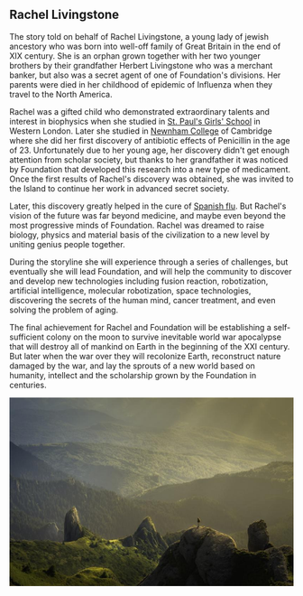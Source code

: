 ## Rachel Livingstone

The story told on behalf of Rachel Livingstone, a young lady of jewish ancestory who was born into well-off family of Great Britain in the end of XIX century. She is an orphan grown together with her two younger brothers by their grandfather Herbert Livingstone who was a merchant banker, but also was a secret agent of one of Foundation's divisions. Her parents were died in her childhood of epidemic of Influenza when they travel to the North America.

Rachel was a gifted child who demonstrated extraordinary talents and interest in biophysics when she studied in [St. Paul's Girls' School](https://en.wikipedia.org/wiki/St_Paul%27s_Girls%27_School) in Western London. Later she studied in [Newnham College](https://en.wikipedia.org/wiki/Newnham_College,_Cambridge) of Cambridge where she did her first discovery of antibiotic effects of Penicillin in the age of 23. Unfortunately due to her young age, her discovery didn't get enough attention from scholar society, but thanks to her grandfather it was noticed by Foundation that developed this research into a new type of medicament. Once the first results of Rachel's discovery was obtained, she was invited to the Island to continue her work in advanced secret society.

Later, this discovery greatly helped in the cure of [Spanish flu](https://en.wikipedia.org/wiki/Spanish_flu). But Rachel's vision of the future was far beyond medicine, and maybe even beyond the most progressive minds of Foundation. Rachel was dreamed to raise biology, physics and material basis of the civilization to a new level by uniting genius people together.

During the storyline she will experience through a series of challenges, but eventually she will lead Foundation, and will help the community to discover and develop new technologies including fusion reaction, robotization, artificial intelligence, molecular robotization, space technologies, discovering the secrets of the human mind, cancer treatment, and even solving the problem of aging.

The final achievement for Rachel and Foundation will be establishing a self-sufficient colony on the moon to survive inevitable world war apocalypse that will destroy all of mankind on Earth in the beginning of the XXI century. But later when the war over they will recolonize Earth, reconstruct nature damaged by the war, and lay the sprouts of a new world based on humanity, intellect and the scholarship grown by the Foundation in centuries.

![Nature illustration](../../images/nature.jpeg)
